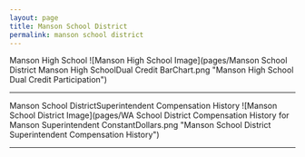 ```yaml
---
layout: page
title: Manson School District
permalink: manson school district
---
```



Manson High School
![Manson High School Image](pages/Manson School District Manson High SchoolDual Credit BarChart.png "Manson High School Dual Credit Participation")

___

Manson School DistrictSuperintendent Compensation History
![Manson School District Image](pages/WA School District Compensation History for Manson Superintendent ConstantDollars.png "Manson School District Superintendent Compensation History")

___

